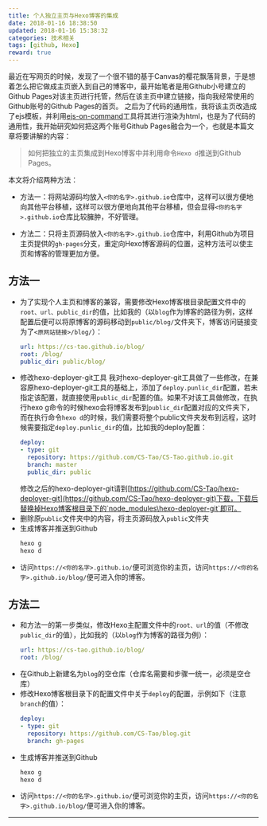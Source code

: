 ```yaml
---
title: 个人独立主页与Hexo博客的集成
date: 2018-01-16 18:38:50
updated: 2018-01-16 15:38:32
categories: 技术相关
tags: [github, Hexo]
reward: true
---
```

最近在写网页的时候，发现了一个很不错的基于Canvas的樱花飘落背景，于是想着怎么把它做成主页嵌入到自己的博客中，最开始笔者是用Github小号建立的Github Pages对该主页进行托管，然后在该主页中建立链接，指向我经常使用的Github账号的Github Pages的首页。
之后为了代码的通用性，我将该主页改造成了ejs模板，并利用[ejs-on-command](https://github.com/shennan/ejs-on-command)工具将其进行渲染为html，也是为了代码的通用性，我开始研究如何把这两个账号Github Pages融合为一个，也就是本篇文章将要讲解的内容：

>如何把独立的主页集成到Hexo博客中并利用命令`Hexo d`推送到Github Pages。

本文将介绍两种方法：

- 方法一：将网站源码均放入`<你的名字>.github.io`仓库中，这样可以很方便地向其他平台移植，这样可以很方便地向其他平台移植，但会显得`<你的名字>.github.io`仓库比较臃肿，不好管理。

- 方法二：只将主页源码放入`<你的名字>.github.io`仓库中，利用Github为项目主页提供的`gh-pages`分支，重定向Hexo博客源码的位置，这种方法可以使主页和博客的管理更加方便。

<!-- more -->

## 方法一

- 为了实现个人主页和博客的兼容，需要修改Hexo博客根目录配置文件中的`root、url、public_dir`的值，比如我的（以`blog`作为博客的路径为例，这样配置后便可以将原博客的源码移动到`public/blog/`文件夹下，博客访问链接变为了`<原网站链接>/blog/`）：
    ```yml
    url: https://cs-tao.github.io/blog/
    root: /blog/
    public_dir: public/blog/
    ```
- 修改hexo-deployer-git工具
    我对hexo-deployer-git工具做了一些修改，在兼容原hexo-deployer-git工具的基础上，添加了`deploy.punlic_dir`配置，若未指定该配置，就直接使用`public_dir`配置的值。如果不对该工具做修改，在执行hexo g命令的时候hexo会将博客发布到`public_dir`配置对应的文件夹下，而在执行命令`hexo d`的时候，我们需要将整个public文件夹发布到远程，这时候需要指定`deploy.punlic_dir`的值，比如我的deploy配置：
    ```yml
    deploy:
    - type: git
      repository: https://github.com/CS-Tao/CS-Tao.github.io.git
      branch: master
      public_dir: public
    ```
    修改之后的hexo-deployer-git请到[https://github.com/CS-Tao/hexo-deployer-git](https://github.com/CS-Tao/hexo-deployer-git)下载，下载后替换掉Hexo博客根目录下的`node_modules\hexo-deployer-git`即可。
- 删除原`public`文件夹中的内容，将主页源码放入`public`文件夹
- 生成博客并推送到Github
    ```bash
    hexo g
    hexo d
    ```
- 访问`https://<你的名字>.github.io/`便可浏览你的主页，访问`https://<你的名字>.github.io/blog/`便可进入你的博客。

## 方法二

- 和方法一的第一步类似，修改Hexo主配置文件中的`root、url`的值（不修改`public_dir`的值），比如我的（以`blog`作为博客的路径为例）：
    ```yml
    url: https://cs-tao.github.io/blog/
    root: /blog/
    ```
- 在Github上新建名为`blog`的空仓库（仓库名需要和步骤一统一，必须是空仓库）
- 修改Hexo博客根目录下的配置文件中关于`deploy`的配置，示例如下（注意`branch`的值）：
    ```yml
    deploy:
    - type: git
      repository: https://github.com/CS-Tao/blog.git
      branch: gh-pages
    ```
- 生成博客并推送到Github
    ```bash
    hexo g
    hexo d
    ```
- 访问`https://<你的名字>.github.io/`便可浏览你的主页，访问`https://<你的名字>.github.io/blog/`便可进入你的博客。

---
